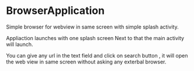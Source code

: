 # BrowserApplication
Simple browser for webview in same screen with simple splash activity.

Appliaction launches with one splash screen Next to that the main activity will launch.

You can give any url in the text field and click on search button  , it will open the web view in same screen without asking any exterbal browser.
